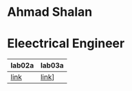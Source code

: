 

# Ahmad Shalan 
# Eleectrical Engineer


|lab02a | lab03a|
|------ | ------|
|[link](lab02a.md)|[link](read03a.md)]

